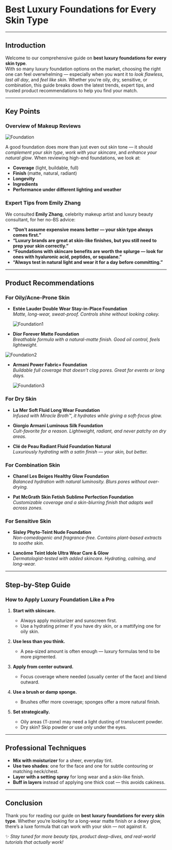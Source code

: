 # Best Luxury Foundations for Every Skin Type  

---

## Introduction

Welcome to our comprehensive guide on **best luxury foundations for every skin type**.  
With so many luxury foundation options on the market, choosing the right one can feel overwhelming — especially when you want it to *look flawless*, *last all day*, and *feel like skin*. Whether you're oily, dry, sensitive, or combination, this guide breaks down the latest trends, expert tips, and trusted product recommendations to help you find your match.

---

## Key Points

### Overview of Makeup Reviews

![Foundation](https://raw.githubusercontent.com/melmua/static-assets/main/website/pages/mlogs/blogs/3/images/blog3_fnd2.jpg)

A good foundation does more than just even out skin tone — it should *complement your skin type*, *work with your skincare*, and *enhance your natural glow*. When reviewing high-end foundations, we look at:

- **Coverage** (light, buildable, full)
- **Finish** (matte, natural, radiant)
- **Longevity**
- **Ingredients**
- **Performance under different lighting and weather**

### Expert Tips from Emily Zhang

We consulted **Emily Zhang**, celebrity makeup artist and luxury beauty consultant, for her no-BS advice:

- **“Don’t assume expensive means better — your skin type always comes first.”**
- **“Luxury brands are great at skin-like finishes, but you still need to prep your skin correctly.”**
- **“Foundations with skincare benefits are worth the splurge — look for ones with hyaluronic acid, peptides, or squalane.”**
- **“Always test in natural light and wear it for a day before committing.”**

---

## Product Recommendations

### For Oily/Acne-Prone Skin

- **Estée Lauder Double Wear Stay-in-Place Foundation**  
  *Matte, long-wear, sweat-proof. Controls shine without looking cakey.*

  ![Foundation1](https://raw.githubusercontent.com/melmua/static-assets/main/website/pages/mlogs/blogs/3/images/blog3_img3.avif)


- **Dior Forever Matte Foundation**  
  *Breathable formula with a natural-matte finish. Good oil control, feels lightweight.*

![Foundation2](https://raw.githubusercontent.com/melmua/static-assets/main/website/pages/mlogs/blogs/3/images/blog3_img4.jpg)


- **Armani Power Fabric+ Foundation**  
  *Buildable full coverage that doesn’t clog pores. Great for events or long days.*

  ![Foundation3](https://raw.githubusercontent.com/melmua/static-assets/main/website/pages/mlogs/blogs/3/images/blog3_img5.jpg)

### For Dry Skin

- **La Mer Soft Fluid Long Wear Foundation**  
  *Infused with Miracle Broth™, it hydrates while giving a soft-focus glow.*

- **Giorgio Armani Luminous Silk Foundation**  
  *Cult-favorite for a reason. Lightweight, radiant, and never patchy on dry areas.*

- **Clé de Peau Radiant Fluid Foundation Natural**  
  *Luxuriously hydrating with a satin finish — your skin, but better.*

### For Combination Skin

- **Chanel Les Beiges Healthy Glow Foundation**  
  *Balanced hydration with natural luminosity. Blurs pores without over-drying.*

- **Pat McGrath Skin Fetish Sublime Perfection Foundation**  
  *Customizable coverage and a skin-blurring finish that adapts well across zones.*

### For Sensitive Skin

- **Sisley Phyto-Teint Nude Foundation**  
  *Non-comedogenic and fragrance-free. Contains plant-based extracts to soothe skin.*

- **Lancôme Teint Idole Ultra Wear Care & Glow**  
  *Dermatologist-tested with added skincare. Hydrating, calming, and long-wear.*

---

## Step-by-Step Guide

### How to Apply Luxury Foundation Like a Pro

1. **Start with skincare.**  
   - Always apply moisturizer and sunscreen first.
   - Use a hydrating primer if you have dry skin, or a mattifying one for oily skin.

2. **Use less than you think.**  
   - A pea-sized amount is often enough — luxury formulas tend to be more pigmented.

3. **Apply from center outward.**  
   - Focus coverage where needed (usually center of the face) and blend outward.

4. **Use a brush or damp sponge.**  
   - Brushes offer more coverage; sponges offer a more natural finish.

5. **Set strategically.**  
   - Oily areas (T-zone) may need a light dusting of translucent powder.
   - Dry skin? Skip powder or use only under the eyes.

---

## Professional Techniques

- **Mix with moisturizer** for a sheer, everyday tint.
- **Use two shades**: one for the face and one for subtle contouring or matching neck/chest.
- **Layer with a setting spray** for long wear and a skin-like finish.
- **Buff in layers** instead of applying one thick coat — this avoids cakiness.

---

## Conclusion

Thank you for reading our guide on **best luxury foundations for every skin type**. Whether you’re looking for a long-wear matte finish or a dewy glow, there’s a luxe formula that can work with your skin — not against it.

✨ *Stay tuned for more beauty tips, product deep-dives, and real-world tutorials that actually work!*

